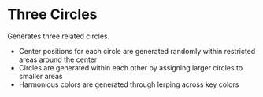 # Three Circles

Generates three related circles. 

- Center positions for each circle are generated randomly within restricted areas around the center
- Circles are generated within each other by assigning larger circles to smaller areas
- Harmonious colors are generated through lerping across key colors